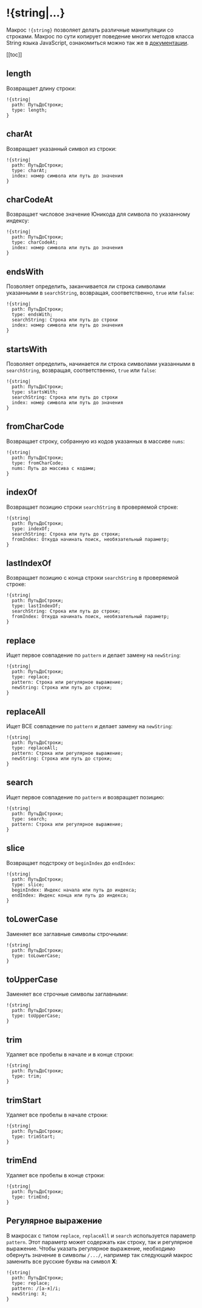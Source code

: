 # !{string|...}

Макрос `!{string}` позволяет делать различные манипуляции со строками. Макрос по сути копирует поведение многих методов класса String языка JavaScript, ознакомиться можно так же в [документации](https://developer.mozilla.org/ru/docs/Web/JavaScript/Reference/Global_Objects/String).

[[toc]]

## length

Возвращает длину строки:
```plain 
!{string|
  path: ПутьДоСтроки;
  type: length;
}
```
## charAt

Возвращает указанный символ из строки:
```plain 
!{string|
  path: ПутьДоСтроки;
  type: charAt;
  index: номер символа или путь до значения
}
```
## charCodeAt

Возвращает числовое значение Юникода для символа по указанному индексу:
```plain 
!{string|
  path: ПутьДоСтроки;
  type: charCodeAt;
  index: номер символа или путь до значения
}
```
## endsWith

Позволяет определить, заканчивается ли строка символами указанными в `searchString`, возвращая, соответственно, `true` или `false`:
```plain 
!{string|
  path: ПутьДоСтроки;
  type: endsWith;
  searchString: Строка или путь до строки
  index: номер символа или путь до значения
}
```
## startsWith

Позволяет определить, начинается ли строка символами указанными в `searchString`, возвращая, соответственно, `true` или `false`:
```plain 
!{string|
  path: ПутьДоСтроки;
  type: startsWith;
  searchString: Строка или путь до строки
  index: номер символа или путь до значения
}
```
## fromCharCode

Возвращает строку, собранную из кодов указанных в массиве `nums`:
```plain 
!{string|
  path: ПутьДоСтроки;
  type: fromCharCode;
  nums: Путь до массива с кодами;
}
```
## indexOf

Возвращает позицию строки `searchString` в проверяемой строке:
```plain 
!{string|
  path: ПутьДоСтроки;
  type: indexOf;
  searchString: Строка или путь до строки;
  fromIndex: Откуда начинать поиск, необязательный параметр;
}
```
## lastIndexOf

Возвращает позицию с конца строки `searchString` в проверяемой строке:
```plain 
!{string|
  path: ПутьДоСтроки;
  type: lastIndexOf;
  searchString: Строка или путь до строки;
  fromIndex: Откуда начинать поиск, необязательный параметр;
}
```
## replace

Ищет первое совпадение по `pattern` и делает замену на `newString`:
```plain 
!{string|
  path: ПутьДоСтроки;
  type: replace;
  pattern: Строка или регулярное выражение;
  newString: Строка или путь до строки;
}
```
## replaceAll

Ищет ВСЕ совпадение по `pattern` и делает замену на `newString`:
```plain 
!{string|
  path: ПутьДоСтроки;
  type: replaceAll;
  pattern: Строка или регулярное выражение;
  newString: Строка или путь до строки;
}
```
## search

Ищет первое совпадение по `pattern` и возвращает позицию:
```plain 
!{string|
  path: ПутьДоСтроки;
  type: search;
  pattern: Строка или регулярное выражение;
}
```
## slice

Возвращает подстроку от `beginIndex` до `endIndex`:
```plain 
!{string|
  path: ПутьДоСтроки;
  type: slice;
  beginIndex: Индекс начала или путь до индекса;
  endIndex: Индекс конца или путь до индекса;
}
```
## toLowerCase

Заменяет все заглавные символы строчными:
```plain 
!{string|
  path: ПутьДоСтроки;
  type: toLowerCase;
}
```
## toUpperCase

Заменяет все строчные символы заглавными:
```plain 
!{string|
  path: ПутьДоСтроки;
  type: toUpperCase;
}
```
## trim

Удаляет все пробелы в начале и в конце строки:
```plain 
!{string|
  path: ПутьДоСтроки;
  type: trim;
}
```
## trimStart

Удаляет все пробелы в начале строки:
```plain 
!{string|
  path: ПутьДоСтроки;
  type: trimStart;
}
```
## trimEnd

Удаляет все пробелы в конце строки:
```plain 
!{string|
  path: ПутьДоСтроки;
  type: trimEnd;
}
```


## Регулярное выражение

В макросах с типом `replace`, `replaceAll` и `search` используется параметр `pattern`. Этот параметр может содержать как строку, так и регулярное выражение. Чтобы указать регулярное выражение, необходимо обернуть значение в символы `/.../`, например так следующий макрос заменить все русские буквы на символ **X**:
```plain 
!{string|
  path: ПутьДоСтроки;
  type: replace;
  pattern: /[а-я]/i;
  newString: X;
}
```
